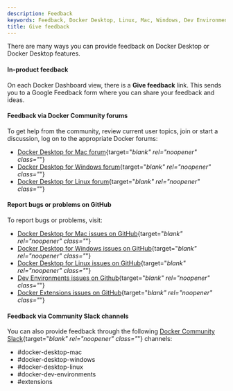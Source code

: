 ```yaml
---
description: Feedback
keywords: Feedback, Docker Desktop, Linux, Mac, Windows, Dev Environments, Extensions, Community forum, bugs, problems, issues
title: Give feedback
---
```


There are many ways you can provide feedback on Docker Desktop or Docker Desktop features.

#### In-product feedback

On each Docker Dashboard view, there is a **Give feedback** link. This sends you to a Google Feedback form where you can share your feedback and ideas.

#### Feedback via Docker Community forums

To get help from the community, review current user topics, join or start a
discussion, log on to the appropriate Docker forums:

- [Docker Desktop for Mac
forum](https://forums.docker.com/c/docker-for-mac){target="_blank" rel="noopener" class="_"}
- [Docker Desktop for Windows forum](https://forums.docker.com/c/docker-for-windows){target="_blank" rel="noopener" class="_"}
- [Docker Desktop for Linux forum](https://forums.docker.com/c/docker-desktop-for-linux/60){target="_blank" rel="noopener" class="_"}

#### Report bugs or problems on GitHub

To report bugs or problems, visit:
- [Docker Desktop for Mac issues on
GitHub](https://github.com/docker/for-mac/issues){target="_blank" rel="noopener" class="_"}
- [Docker Desktop for Windows issues on GitHub](https://github.com/docker/for-win/issues){target="_blank" rel="noopener" class="_"}
- [Docker Desktop for Linux issues on
GitHub](https://github.com/docker/desktop-linux/issues){target="_blank" rel="noopener" class="_"}
- [Dev Environments issues on Github](https://github.com/docker/dev-environments/issues){target="_blank" rel="noopener" class="_"}
- [Docker Extensions issues on GitHub](https://github.com/docker/extensions-sdk/issues){target="_blank" rel="noopener" class="_"}

#### Feedback via Community Slack channels

You can also provide feedback through the following [Docker Community Slack](https://www.docker.com/community/){target="_blank" rel="noopener" class="_"} channels:

- #docker-desktop-mac
- #docker-desktop-windows
- #docker-desktop-linux
- #docker-dev-environments
- #extensions